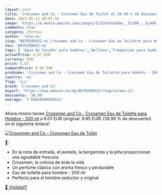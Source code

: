 ```yaml
---
layout: post
title: 'Crossmen and Co - Crossmen Eau de Toilet al 38.99 % de descuento'
date: 2021-05-12 08:07:16
image: 'https://m.media-amazon.com/images/I/51PaSaC0dwL._SL500_._SL400_.jpg'
comments: true
category: ofertas
author: 'tole.es'
slug: 'B07R2DDH32-es Crossmen and Co - Crossmen Eau de Toilette para Hombre -...'
sku: 'B07R2DDH32-es'
tags: [ 'Agua de tocador para hombres','Belleza','Fragancias para hombres','Perfumes y fragancias','crossmen and co','de','eau','toilette', ]
actualPrice: 6.07 EUR
currency: EUR
price: 6.07
comparePrice: 9.95 EUR
prodname: 'Crossmen and Co - Crossmen Eau de Toilette para Hombre - 200 ml'
country: 'es'
flag: '🇪🇸'
brand: 'Crossmen and Co'
buyurl: 'https://www.amazon.es/dp/B07R2DDH32/?tag=tolees-21'
descuento: '38.99'
average: '7.69826086956521'
---
```


Ahora mismo tienes [Crossmen and Co - Crossmen Eau de Toilette para Hombre - 200 ml](https://www.amazon.es/dp/B07R2DDH32/?tag=tolees-21) a 6.07 EUR (original: 9.95 EUR) (38.99 %  de descuento) en el siguiente enlace!

[![Crossmen and Co - Crossmen Eau de Toilet](https://m.media-amazon.com/images/I/51PaSaC0dwL._SL500_._SL400_.jpg)](https://www.amazon.es/dp/B07R2DDH32/?tag=tolees-21)

🔎:

- En la nota de entrada, el pomelo, la bergamota y la piña proporcionan una agradable frescura
- Crossmen, la colonia de toda la vida
- Un perfume clásico con aroma fresco y perdurable
- Eau de toilette para hombre - 200 ml
- Perfecto para el hombre seductor y original

[🛒 Visítala!!!](https://www.amazon.es/dp/B07R2DDH32/?tag=tolees-21)
